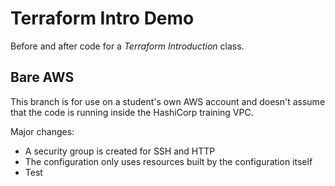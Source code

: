 # Terraform Intro Demo

Before and after code for a _Terraform Introduction_ class.

## Bare AWS

This branch is for use on a student's own AWS account and doesn't assume that the code is running inside the HashiCorp training VPC.

Major changes:

- A security group is created for SSH and HTTP
- The configuration only uses resources built by the configuration itself 
- Test

